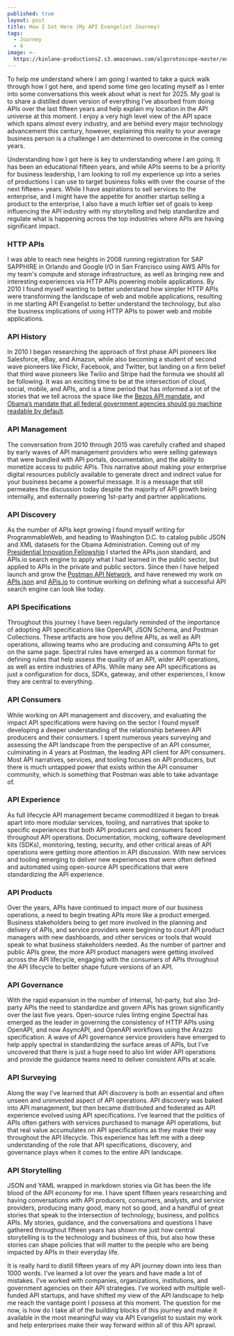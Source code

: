 ```yaml
---
published: true
layout: post
title: How I Got Here (My API Evangelist Journey)
tags:
  - Journey
  - 4
image: >-
  https://kinlane-productions2.s3.amazonaws.com/algorotoscope-master/eugenics-cell-tower-overloaded.jpeg
---
```

To help me understand where I am going I wanted to take a quick walk through how I got here, and spend some time geo locating myself as I enter into some conversations this week about what is next for 2025.  My goal is to share a distilled down version of everything I’ve absorbed from doing APIs over the last fifteen years and help explain my location in the API universe at this moment. I enjoy a very high level view of the API space which spans almost every industry, and are behind every major technology advancement this century, however, explaining this reality to your average business person is a challenge I am determined to overcome in the coming years.

Understanding how I got here is key to understanding where I am going. It has been an educational fifteen years, and while APIs seems to be a priority for business leadership, I am looking to roll my experience up into a series of productions I can use to target business folks with over the course of the next fifteen+ years. While I have aspirations to sell services to the enterprise, and I might have the appetite for another startup selling a product to the enterprise, I also have a much loftier set of goals to keep influencing the API industry with my storytelling and help standardize and regulate what is happening across the top industries where APIs are having significant impact.

### HTTP APIs
I was able to reach new heights in 2008 running registration for SAP SAPPHIRE in Orlando and Google I/O in San Francisco using AWS APIs for my team's compute and storage infrastructure, as well as bringing new and interesting experiences via HTTP APIs powering mobile applications. By 2010 I found myself wanting to better understand how simpler HTTP APIs were transforming the landscape of web and mobile applications, resulting in me starting API Evangelist to better understand the technology, but also the business implications of using HTTP APIs to power web and mobile applications.

### API History
In 2010 I began researching the approach of first phase API pioneers like Salesforce, eBay, and Amazon, while also becoming a student of second wave pioneers like Flickr, Facebook, and Twitter, but landing on a firm belief that third wave pioneers like Twilio and Stripe had the formula we should all be following. It was an exciting time to be at the intersection of cloud, social, mobile, and APIs, and is a time period that has informed a lot of the stories that we tell across the space like the [Bezos API mandate](https://apievangelist.com/2012/01/12/the-secret-to-amazons-success-internal-apis/), and [Obama’s mandate that all federal government agencies should go machine readable by default](https://apievangelist.com/2012/06/01/barack-obama-directs-all-federal-agencies-to-have-an-api/). 

### API Management
The conversation from 2010 through 2015 was carefully crafted and shaped by early waves of API management providers who were selling gateways that were bundled with API portals, documentation, and the ability to monetize access to public APIs. This narrative about making your enterprise digital resources publicly available to generate direct and indirect value for your business became a powerful message. It is a message that still permeates the discussion today despite the majority of API growth being internally, and externally powering 1st-party and partner applications.

### API Discovery
As the number of APIs kept growing I found myself writing for ProgrammableWeb, and heading to Washington D.C. to catalog public JSON and XML datasets for the Obama Administration. Coming out of my [Presidential Innovation Fellowship](https://presidentialinnovationfellows.gov/fellows/kin-lane/) I started the APIs.json standard, and APIs.io search engine to apply what I had learned in the public sector, but applied to APIs in the private and public sectors. Since then I have helped launch and grow the [Postman API Network](https://www.postman.com/explore), and have renewed my work on [APIs.json](https://apisjson.org) and [APis.io](https://apis.io) to continue working on defining what a successful API search engine can look like today.

### API Specifications
Throughout this journey I have been regularly reminded of the importance of adopting API specifications like OpenAPI, JSON Schema, and Postman Collections. These artifacts are how you define APIs, as well as API operations, allowing teams who are producing and consuming APIs to get on the same page. Spectral rules have emerged as a common format for defining rules that help assess the quality of an API, wider API operations, as well as entire industries of APIs. While many see API specifications as just a configuration for docs, SDKs, gateway, and other experiences, I know they are central to everything.

### API Consumers
While working on API management and discovery, and evaluating the impact API specifications were having on the sector I found myself developing a deeper understanding of the relationship between API producers and their consumers. I spent numerous years surveying and assessing the API landscape from the perspective of an API consumer, culminating in 4 years at Postman, the leading API client for API consumers. Most API narratives, services, and tooling focuses on API producers, but there is much untapped power that exists within the API consumer community, which is something that Postman was able to take advantage of.

### API Experience
As full lifecycle API management became commoditized it began to break apart into more modular services, tooling, and narratives that spoke to specific experiences that both API producers and consumers faced throughout API operations. Documentation, mocking, software development kits (SDKs), monitoring, testing, security, and other critical areas of API operations were getting more attention in API discussion. With new services and tooling emerging to deliver new experiences that were often defined and automated using open-source API specifications that were standardizing the API experience.

### API Products
Over the years, APIs have continued to impact more of our business operations, a need to begin treating APIs more like a product emerged. Business stakeholders being to get more involved in the planning and delivery of APIs, and service providers were beginning to court API product managers with new dashboards, and other services or tools that would speak to what business stakeholders needed. As the number of partner and public APIs grew, the more API product managers were getting involved across the API lifecycle, engaging with the consumers of APIs throughout the API lifecycle to better shape future versions of an API.

### API Governance
With the rapid expansion in the number of internal, 1st-party, but also 3rd-party APIs the need to standardize and govern APIs has grown significantly over the last five years. Open-source rules linting engine Spectral has emerged as the leader in governing the consistency of HTTP APIs using OpenAPI, and now AsyncAPI, and OpenAPI workflows using the Arazzo specification. A wave of API governance service providers have emerged to help apply spectral in standardizing the surface areas of APIs, but I’ve uncovered that there is just a huge need to also lint wider API operations and provide the guidance teams need to deliver consistent APIs at scale.

### API Surveying
Along the way I’ve learned that API discovery is both an essential and often unseen and uninvested aspect of API operations. API discovery was baked into API management, but then became distributed and federated as API experience evolved using API specifications. I’ve learned that the politics of APIs often gathers with services purchased to manage API operations, but that real value accumulates on API specifications as they make their way throughout the API lifecycle. This experience has left me with a deep understanding of the role that API specifications, discovery, and governance plays when it comes to the entire API landscape.

### API Storytelling
JSON and YAML wrapped in markdown stories via Git has been the life blood of the API economy for me. I have spent fifteen years researching and having conversations with API producers, consumers, analysts, and service providers, producing many good, many not so good, and a handful of great stories that speak to the intersection of technology, business, and politics APIs. My stories, guidance, and the conversations and questions I have gathered throughout fifteen years has shown me just how central storytelling is to the technology and business of this, but also how these stories can shape policies that will matter to the people who are being impacted by APIs in their everyday life.

It is really hard to distill fifteen years of my API journey down into less than 1000 words. I’ve learned a lot over the years and have made a lot of mistakes. I’ve worked with companies, organizations, institutions, and government agencies on their API strategies. I’ve worked with multiple well-funded API startups, and have shifted my view of the API landscape to help me reach the vantage point I possess at this moment. The question for me now, is how do I take all of the building blocks of this journey and make it available in the most meaningful way via API Evangelist to sustain my work and help enterprises make their way forward within all of this API sprawl.